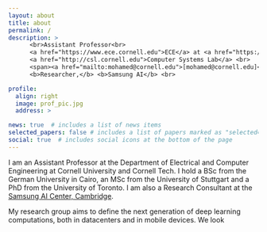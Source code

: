 ```yaml
---
layout: about
title: about
permalink: /
description: > 
      <br>Assistant Professor<br>
      <a href="https://www.ece.cornell.edu">ECE</a> at <a href="https://www.cornell.edu">Cornell University</a> and <a href="https://www.tech.cornell.edu">Cornell Tech</a> <br>
      <a href="http://csl.cornell.edu">Computer Systems Lab</a> <br>
      <span><a href="mailto:mohamed@cornell.edu">[mohamed@cornell.edu]</a> <a href="assets/pdf/cv.pdf">[cv]</a></span> </h1> <br>
      <b>Researcher,</b> <b>Samsung AI</b> <br>

profile:
  align: right
  image: prof_pic.jpg
  address: >

news: true  # includes a list of news items
selected_papers: false # includes a list of papers marked as "selected={true}"
social: true  # includes social icons at the bottom of the page
---
```


I am an Assistant Professor at the Department of Electrical and Computer Engineering at Cornell University and Cornell Tech. I hold a BSc from the German University in Cairo, an MSc from the University of Stuttgart and a PhD from the University of Toronto. I am also a Research Consultant at the [Samsung AI Center, Cambridge](https://research.samsung.com/aicenter_cambridge).

My research group aims to define the next generation of deep learning computations, both in datacenters and in mobile devices.
We look
